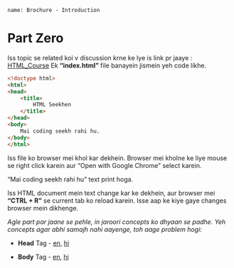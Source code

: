 ```ngMeta
name: Brochure - Introduction
```

# Part Zero

Iss topic se related koi v discussion krne ke lye is link pr jaaye : [HTML_Course](https://cliq.zoho.com/channels/htmlcsscourse)
Ek **“index.html”** file banayein jismein yeh code likhe.

```html
<!doctype html>
<html>
<head>
	<title>
		HTML Seekhen
	</title>
</head>
<body>
	Mai coding seekh rahi hu. 
</body>
</html>
```

Iss file ko browser mei khol kar dekhein. Browser mei kholne ke liye mouse se right click karein aur “Open with Google Chrome” select karein.

“Mai coding seekh rahi hu” text print hoga.

Iss HTML document mein text change kar ke dekhein, aur browser mei **“CTRL + R”** se current tab ko reload karein. Isse aap ke kiye gaye changes browser mein dikhenge.

_Agle part par jaane se pehle, in jaroori concepts ko dhyaan se padhe. Yeh concepts agar abhi samajh nahi aayenge, toh aage problem hogi:_

- **Head** Tag - [en](http://www.html-5-tutorial.com/head-tag.htm), [hi](https://docs.google.com/document/d/1xDqx_EKODy1bo_t0urMwzlfpP_8nUwbgaiJfyZV1_50/edit#heading=h.6zg5lk71ocoo)

- **Body** Tag - [en](http://www.html-5-tutorial.com/body-tag.htm), [hi](https://docs.google.com/document/u/1/d/1P5h7AJNLpo2QsUeYMKydljWomEoPGsLJdkhHYck-R5s/edit?usp=drive_web)
